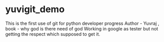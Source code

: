 # yuvigit_demo
This is the first use of git for python developer progress
Author - Yuvraj , book - why god is there need of god
Working in google as tester but not getting the respect which supposed to get it.

